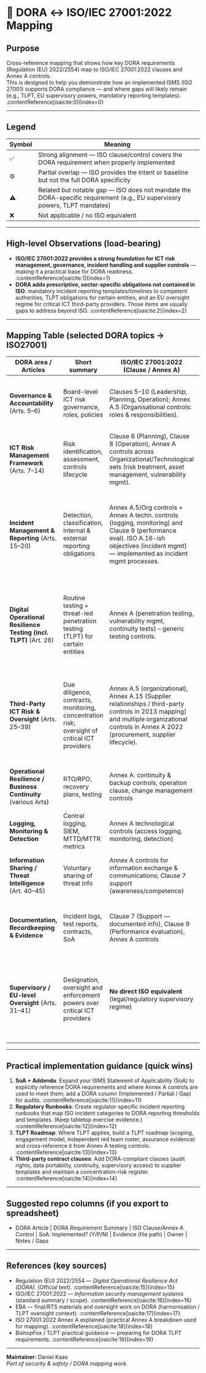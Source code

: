# 🔗 DORA ↔ ISO/IEC 27001:2022 Mapping

## Purpose
Cross-reference mapping that shows how key DORA requirements (Regulation (EU) 2022/2554) map to ISO/IEC 27001:2022 clauses and Annex A controls.  
This is designed to help you demonstrate how an implemented ISMS (ISO 27001) supports DORA compliance — and where gaps will likely remain (e.g., TLPT, EU supervisory powers, mandatory reporting templates). :contentReference[oaicite:0]{index=0}

---

## Legend

| Symbol | Meaning |
|--------|---------|
| ✅ | Strong alignment — ISO clause/control covers the DORA requirement when properly implemented |
| ⚙️ | Partial overlap — ISO provides the intent or baseline but not the full DORA specificity |
| ⚠️ | Related but notable gap — ISO does not mandate the DORA-specific requirement (e.g., EU supervisory powers, TLPT mandates) |
| ❌ | Not applicable / no ISO equivalent |

---

## High-level Observations (load-bearing)
- **ISO/IEC 27001:2022 provides a strong foundation for ICT risk management, governance, incident handling and supplier controls** — making it a practical base for DORA readiness. :contentReference[oaicite:1]{index=1}  
- **DORA adds prescriptive, sector-specific obligations not contained in ISO**: mandatory incident reporting templates/timelines to competent authorities, TLPT obligations for certain entities, and an EU oversight regime for critical ICT third-party providers. Those items are usually gaps to address beyond ISO. :contentReference[oaicite:2]{index=2}

---

## Mapping Table (selected DORA topics → ISO27001)

| **DORA area / Articles** | **Short summary** | **ISO/IEC 27001:2022 (Clause / Annex A)** | **Alignment** | **Notes / How to show evidence** |
|--------------------------|-------------------|--------------------------------------------|---------------|----------------------------------|
| **Governance & Accountability** (Arts. 5–6) | Board-level ICT risk governance, roles, policies | Clauses 5–10 (Leadership, Planning, Operation); Annex A.5 (Organisational controls: roles & responsibilities). | ✅ | Use ISMS scope, roles matrix, board minutes, policy framework and SoA to show board accountability and documented responsibilities. :contentReference[oaicite:3]{index=3} |
| **ICT Risk Management Framework** (Arts. 7–14) | Risk identification, assessment, controls lifecycle | Clause 6 (Planning), Clause 8 (Operation), Annex A controls across Organizational/Technological sets (risk treatment, asset management, vulnerability mgmt). | ✅ | Risk register, risk assessment methodology (ISO 27005 alignment), SoA mapping of Annex A controls to risks. :contentReference[oaicite:4]{index=4} |
| **Incident Management & Reporting** (Arts. 15–20) | Detection, classification, internal & external reporting obligations | Annex A.5/Org controls + Annex A techn. controls (logging, monitoring) and Clause 9 (performance eval). ISO A.16-ish objectives (incident mgmt) — implemented as incident mgmt processes. | ⚙️ | ISO supports incident management (playbooks, testing). **Gap:** DORA requires specific regulatory reporting timelines, templates and escalation to competent authorities — include regulator-specific reporting runbooks and evidence of test reporting. :contentReference[oaicite:5]{index=5} |
| **Digital Operational Resilience Testing (incl. TLPT)** (Art. 26) | Routine testing + threat-led penetration testing (TLPT) for certain entities | Annex A (penetration testing, vulnerability mgmt, continuity tests) – generic testing controls. | ⚠️ | ISO expects security testing but **does not mandate TLPT frequency/RTS-style governance**. For DORA: add TLPT programme, Rules of Engagement, independent red teams, kill-switches, and TLPT evidence. See TLPT guidance. :contentReference[oaicite:6]{index=6} |
| **Third-Party ICT Risk & Oversight** (Arts. 25–39) | Due diligence, contracts, monitoring, concentration risk; oversight of critical ICT providers | Annex A.5 (organizational), Annex A.15 (Supplier relationships / third-party controls in 2013 mapping) and multiple organizational controls in Annex A 2022 (procurement, supplier lifecycle). | ⚙️ | ISO covers supplier controls (due diligence, contracts). **Gap:** DORA requires contractual clauses enabling regulator access and a Union-level oversight regime for CTPPs — include contract addenda, concentration risk register, and evidence of third-party monitoring. :contentReference[oaicite:7]{index=7} |
| **Operational Resilience / Business Continuity** (various Arts) | RTO/RPO, recovery plans, testing | Annex A: continuity & backup controls, operation clause, change management controls | ✅ | Use BCP/DR documents, restore test reports and evidence of RTO/RPO metrics in board reporting as proof. :contentReference[oaicite:8]{index=8} |
| **Logging, Monitoring & Detection** | Central logging, SIEM, MTTD/MTTR metrics | Annex A technological controls (access logging, monitoring, detection) | ✅ | SIEM dashboards, alerts, detection KPIs, SOC runbooks, SIEM tuning records. |
| **Information Sharing / Threat Intelligence** (Art. 40–45) | Voluntary sharing of threat info | Annex A controls for information exchange & communications; Clause 7 support (awareness/competence) | ⚙️ | ISO covers controlled info sharing practices — produce sharing agreements, TS/TP channels and evidence of membership in ISACs or voluntary sharing protocols. |
| **Documentation, Recordkeeping & Evidence** | Incident logs, test reports, contracts, SoA | Clause 7 (Support — documented info), Clause 9 (Performance evaluation), Annex A controls | ✅ | ISO already requires documented info and audit trails — include DORA-specific templates in doc repository. :contentReference[oaicite:9]{index=9} |
| **Supervisory / EU-level Oversight** (Arts. 31–41) | Designation, oversight and enforcement powers over critical ICT providers | **No direct ISO equivalent** (legal/regulatory supervisory regime) | ❌ | This is a regulatory regime (EBA/Joint Committee oversight). Demonstrate alignment by keeping evidence for authorities (audit logs, supplier contracts allowing supervisory access) — but ISO cannot replace the legal obligations. :contentReference[oaicite:10]{index=10} |

---

## Practical implementation guidance (quick wins)
1. **SoA + Addenda**: Expand your ISMS Statement of Applicability (SoA) to explicitly reference DORA requirements and where Annex A controls are used to meet them; add a DORA column (Implemented / Partial / Gap) for audits. :contentReference[oaicite:11]{index=11}  
2. **Regulatory Runbooks**: Create regulator-specific incident reporting runbooks that map ISO incident categories to DORA reporting thresholds and templates. (Keep tabletop exercise evidence.) :contentReference[oaicite:12]{index=12}  
3. **TLPT Roadmap**: Where TLPT applies, build a TLPT roadmap (scoping, engagement model, independent red team roster, assurance evidence) and cross-reference it from Annex A testing controls. :contentReference[oaicite:13]{index=13}  
4. **Third-party contract clauses**: Add DORA-compliant clauses (audit rights, data portability, continuity, supervisory access) to supplier templates and maintain a concentration-risk register. :contentReference[oaicite:14]{index=14}

---

## Suggested repo columns (if you export to spreadsheet)
- DORA Article | DORA Requirement Summary | ISO Clause/Annex A Control | SoA: Implemented? (Y/P/N) | Evidence (file path) | Owner | Notes / Gaps

---

## References (key sources)
- Regulation (EU) 2022/2554 — *Digital Operational Resilience Act (DORA).* (Official text). :contentReference[oaicite:15]{index=15}  
- ISO/IEC 27001:2022 — *Information security management systems* (standard summary / scope). :contentReference[oaicite:16]{index=16}  
- EBA — final/RTS materials and oversight work on DORA (harmonisation / TLPT oversight context). :contentReference[oaicite:17]{index=17}  
- ISO 27001:2022 Annex A explained (practical Annex A breakdown used for mapping). :contentReference[oaicite:18]{index=18}  
- BishopFox / TLPT practical guidance — preparing for DORA TLPT requirements. :contentReference[oaicite:19]{index=19}

---

**Maintainer:** Daniel Kaas  
*Part of security & safety / DORA mapping work.*


